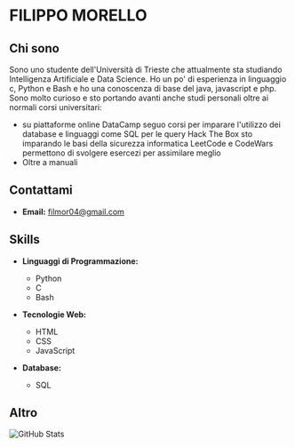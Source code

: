 # FILIPPO MORELLO

## Chi sono

Sono uno studente dell'Università di Trieste che attualmente sta studiando Intelligenza Artificiale e Data Science. 
Ho un po' di esperienza in linguaggio c, Python e Bash e ho una conoscenza di base del java, javascript e php.
Sono molto curioso e sto portando avanti anche studi personali oltre ai normali corsi universitari:
  - su piattaforme online
      DataCamp seguo corsi per imparare l'utilizzo dei database e linguaggi come SQL per le query
      Hack The Box sto imparando le basi della sicurezza informatica
      LeetCode e CodeWars permettono di svolgere esercezi per assimilare meglio
  - Oltre a manuali 

## Contattami

- **Email:** [filmor04@gmail.com](filmor04@gmail.com)

## Skills

- **Linguaggi di Programmazione:**
  - Python
  - C
  - Bash

- **Tecnologie Web:**
  - HTML
  - CSS
  - JavaScript

- **Database:**
  - SQL

## Altro


![GitHub Stats](https://github-readme-stats.vercel.app/api?username=Il-Moro&show_icons=true&theme=radical)
